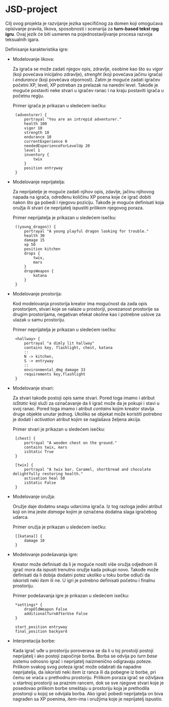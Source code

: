 # JSD-project
Cilj ovog projekta je razvijanje jezika specifičnog za domen koji omogućava opisivanje pravila, likova, sposobnosti i scenarija za <b>turn-based tekst rpg igru</b>. Ovaj jezik će biti usmeren na pojednostavljivanje procesa razvoja teksualnih igara.

Definisanje karakteristika igre:
 - Modelovanje likova: 

    Za igrača se može zadati njegov opis, zdravlje, osobine kao što su _vigor_ (koji povećava inicijalno zdravlje), _strenght_ (koji povećava jačinu igrača) i _endurance_ (koji povećava otpornost). Zatim je moguće zadati igračev početni XP, level, XP potreban za prelazak na naredni level. Takođe je moguće postaviti neke stvari u igračev ranac i na kraju postaviti igrača u početnu regiju.
    
    
    Primer igrača je prikazan u sledećem isečku:
 
        (adventurer) {
            portrayal "You are an intrepid adventurer."
            health 100
            vigor 10
            strength 10
            endurance 10
            currentExperience 0
            neededExperienceForLevelUp 20
            level 1
            inventory {
                twix
            }
            position entryway
        }

 - Modelovanje neprijatelja:

    Za neprijatelje je moguće zadati njihov opis, zdavlje, jačinu njihovog napada na igrača, određenu količinu XP poena koje će igrač dobiti nakon što ga pobedi i njegovu poziciju. Takođe je moguće definisati koja oružja ili stvari će neprijatelj ispustiti prilikom njegovog poraza.

    Primer neprijatelja je prikazan u sledećem isečku:

        ((young_dragon)) {
            portrayal "A young playful dragon looking for trouble."
            health 30
            damage 15
            xp 50
            position kitchen
            drops {
                twix,
                mars
            }
            dropsWeapon {
                katana
            }
        }

 - Modelovanje prostorija:

    Kod modelovanja prostorija kreator ima mogućnost da zada opis prostorijem, stvari koje se nalaze u prostoriji, povezanost prostorije sa drugim prostorijama, negativan efekat okoline kao i potrebne uslove za ulazak u samu prostoriju.

    Primer neprijatelja je prikazan u sledećem isečku:

        <hallway> {
            portrayal "a dimly lit hallway"
            contains key, flashlight, chest, katana
            ::
            N -> kitchen,
            S -> entryway
            ::
            environmental_dmg damage 33
            requirements key,flashlight
        }

 - Modelovanje stvari:

    Za stvari takođe postoji opis same stvari. Pored toga imamo i atribut _isStatic_ koji služi za označavanje da li igrač može da je pokupi i stavi u svoj ranac. Pored toga imamo i atribut _contains_ kojim kreator stavlja druge objekte unutar jednog. Ukoliko se objekat može koristiti potrebno je dodati i _аctivation_ atribut kojim se naglašava željena akcija.

    Primer stvari je prikazan u sledećem isečku:

        [chest] {
            portrayal "A wooden chest on the ground."
            contains twix, mars
            isStatic True
        }

        [twix] {
            portrayal "A twix bar. Caramel, shortbread and chocolate delightfully restoring health."
            activation heal 50
            isStatic False
        }

 - Modelovanje oružja:

    Oružje daje dodatnu snagu udarcima igrača. Iz tog razloga jedini atribut koji on ima jeste _damage_ kojim je označena dodatna slaga igračebog udarca.

    Primer oružja je prikazan u sledećem isečku:

        [[katana]] {
            damage 10
        }

 - Modelovanje podešavanja igre:

    Kreator može definisati da li je moguće nositi više oružja odjednom ili igrač mora da ispusti trenutno oružje kada pokupi novo. Takođe može definisati da li dobija dodatni potez ukoliko u toku borbe odluči da iskoristi neki _item_ ili ne. U igri je potrebno definisati početnu i finalnu prostoriju.

    Primer podešavanja igre je prikazan u sledećem isečku:

        *settings* {
            dropOldWeapon False
            additionalTurnAfterUse False
        }

        start_position entryway
        final_position backyard

 - Interpretacija borbe:

    Kada igrač uđe u prostoriju poroverava se da li u toj prostoiji postoji neprijatelj i ako postoji započinje borba. Borba se odvija po _turn base_ sistemu odnosno igrač i neprijatelj naizmenično odigravaju poteze. Prilikom svakog svog poteza igrač može odabrati da napadne neprijatelja, da iskoristi neki _item_ iz ranca ili da pobegne iz borbe, pri čemu se vraća u prethodnu prostoriju. Prilikom poraza igrač se oživljava u startnoj prostoriji sa praznim rancem, dok se sve njegove stvari koje je posedovao prilikom borbe smeštaju u prostoriju koja je prethodila prostoroji u kojoj se odvijala borba. Ako igrač pobedi neprijatelja on biva nagrađen sa XP poenima, _item_-ima i oružjima koje je neprijatelj ispustio.